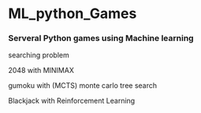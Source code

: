 # ML_python_Games

### Serveral Python games using Machine learning ###

searching problem

2048  with MINIMAX 

gumoku with (MCTS)  monte carlo tree search

Blackjack with Reinforcement Learning
